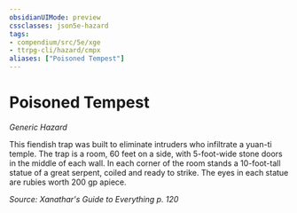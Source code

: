 ```yaml
---
obsidianUIMode: preview
cssclasses: json5e-hazard
tags:
- compendium/src/5e/xge
- ttrpg-cli/hazard/cmpx
aliases: ["Poisoned Tempest"]
---
```

# Poisoned Tempest
*Generic Hazard*  

This fiendish trap was built to eliminate intruders who infiltrate a yuan-ti temple. The trap is a room, 60 feet on a side, with 5-foot-wide stone doors in the middle of each wall. In each corner of the room stands a 10-foot-tall statue of a great serpent, coiled and ready to strike. The eyes in each statue are rubies worth 200 gp apiece.

*Source: Xanathar's Guide to Everything p. 120*